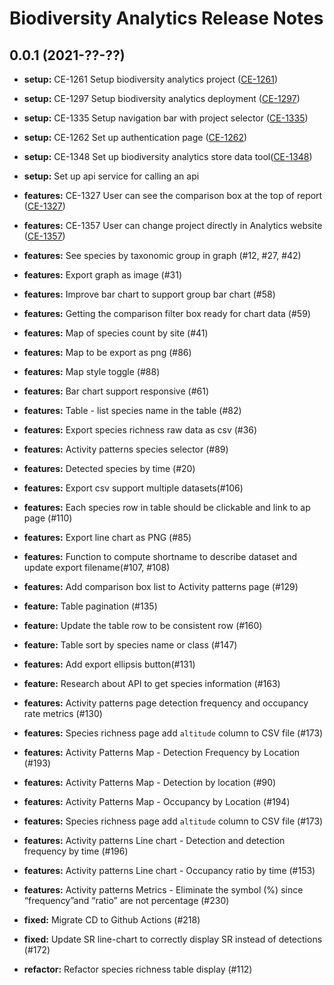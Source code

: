 # Biodiversity Analytics Release Notes

## 0.0.1 (2021-??-??)

- **setup:** CE-1261 Setup biodiversity analytics project ([CE-1261](https://jira.rfcx.org/browse/CE-1261))
- **setup:** CE-1297 Setup biodiversity analytics deployment ([CE-1297](https://jira.rfcx.org/browse/CE-1297))
- **setup:** CE-1335 Setup navigation bar with project selector ([CE-1335](https://jira.rfcx.org/browse/CE-1335))
- **setup:** CE-1262 Set up authentication page ([CE-1262](https://jira.rfcx.org/browse/CE-1262))
- **setup:** CE-1348 Set up biodiversity analytics store data tool([CE-1348](https://jira.rfcx.org/browse/CE-1348))
- **setup:** Set up api service for calling an api

- **features:** CE-1327 User can see the comparison box at the top of report ([CE-1327](https://jira.rfcx.org/browse/CE-1327))
- **features:** CE-1357 User can change project directly in Analytics website ([CE-1357](https://jira.rfcx.org/browse/CE-1357))
- **features:** See species by taxonomic group in graph (#12, #27, #42)
- **features:** Export graph as image (#31)
- **features:** Improve bar chart to support group bar chart (#58)
- **features:** Getting the comparison filter box ready for chart data (#59)
- **features:** Map of species count by site (#41)
- **features:** Map to be export as png (#86)
- **features:** Map style toggle (#88)
- **features:** Bar chart support responsive (#61)
- **features:** Table - list species name in the table (#82)
- **features:** Export species richness raw data as csv (#36)
- **features:** Activity patterns species selector (#89)
- **features:** Detected species by time (#20)
- **features:** Export csv support multiple datasets(#106)
- **features:** Each species row in table should be clickable and link to ap page (#110)
- **features:** Export line chart as PNG (#85)
- **features:** Function to compute shortname to describe dataset and update export filename(#107, #108)
- **features:** Add comparison box list to Activity patterns page (#129)
- **feature:** Table pagination (#135)
- **feature:** Update the table row to be consistent row (#160)
- **feature:** Table sort by species name or class (#147)
- **features:** Add export ellipsis button(#131)
- **feature:** Research about API to get species information (#163)
- **features:** Activity patterns page detection frequency and occupancy rate metrics (#130)
- **features:** Species richness page add `altitude` column to CSV file (#173)
- **features:** Activity Patterns Map - Detection Frequency by Location (#193)
- **features:** Activity Patterns Map - Detection by location (#90)
- **features:** Activity Patterns Map - Occupancy by Location (#194)
- **features:** Species richness page add `altitude` column to CSV file (#173)
- **features:** Activity patterns Line chart - Detection and detection frequency by time (#196)
- **features:** Activity patterns Line chart - Occupancy ratio by time (#153)
- **features:** Activity patterns Metrics - Eliminate the symbol (%) since “frequency”and “ratio” are not percentage (#230)

- **fixed:** Migrate CD to Github Actions (#218)
- **fixed:** Update SR line-chart to correctly display SR instead of detections (#172)

- **refactor:** Refactor species richness table display (#112)

